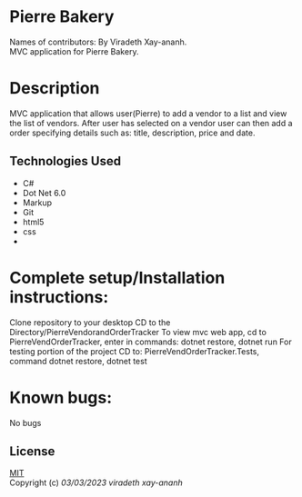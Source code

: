 # Pierre Bakery

Names of contributors: By Viradeth Xay-ananh.  
MVC application for Pierre Bakery.
# Description 
MVC application that allows user(Pierre) to add a vendor to a list and view the list of vendors.  After user has selected on a vendor user can then add a order specifying details such as: title, description, price and date.

## Technologies Used
* C#
* Dot Net 6.0
* Markup
* Git
* html5
* css
* 

# Complete setup/Installation instructions:
Clone repository to your desktop 
CD to the Directory/PierreVendorandOrderTracker
To view mvc web app, cd to PierreVendOrderTracker, enter in commands: dotnet restore, dotnet run
For testing portion of the project CD to: PierreVendOrderTracker.Tests, command dotnet restore, dotnet test

# Known bugs: 
No bugs 

## License

[MIT](https://opensource.org/licenses/MIT)  
Copyright (c) _03/03/2023_ _viradeth xay-ananh_